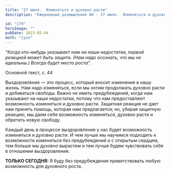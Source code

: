 ```yaml
---
title: "27 июня.  Изменяться и духовно расти"
description: "Ежедневные размышления АН - 27 июня.  Изменяться и духовно расти"

id: "179"
heroImage: ""
pubDate: 2023-05-04
moth: "iyun"
---
```


_“Когда кто-нибудь указывает нам на наши недостатки, первой реакцией может
быть защита. (Нам надо осознать, что мы не идеальны.) Всегда будет место
роста”._

Основной текст, с. 44

Выздоровление — это процесс, который вносит изменения в нашу жизнь. Нам надо
изменяться, если мы хотим продолжать духовно расти и добиваться свободы. Важно
не иметь предубеждений, когда нам указывают на наши недостатки, потому что нам
предоставляют возможность измениться и духовно расти. Защитная реакция не дает
нам принять помощь, которая нам предлагается; но, убирая защитную реакцию, мы
даем себе возможность изменяться, духовно расти и обретать новую свободу.

Каждый день в процессе выздоровления у нас будет возможность изменяться и
духовно расти. И чем лучше мы научимся подходить к возможности измениться без
предубеждений и с открытым сердцем, тем больше мы духовно вырастем и тем лучше
будем чувствовать себя в отношении выздоровления.

**ТОЛЬКО СЕГОДНЯ:** Я буду без предубеждения приветствовать любую возможность
для духовного роста.
